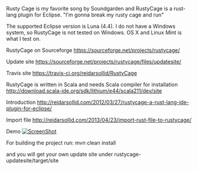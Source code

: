 Rusty Cage is my favorite song by Soundgarden and RustyCage is a rust-lang plugin for Eclipse.
"I'm gonna break my rusty cage and run"

The supported Eclipse version is Luna (4.4).
I do not have a Windows system, so RustyCage is not tested on Windows. OS X and Linux Mint is what I test on.

RustyCage on Sourceforge
https://sourceforge.net/projects/rustycage/

Update site
https://sourceforge.net/projects/rustycage/files/updatesite/

Travis site
https://travis-ci.org/reidarsollid/RustyCage

RustyCage is written in Scala and needs Scala compiler for installation
http://download.scala-ide.org/sdk/lithium/e44/scala211/dev/site

Introduction
http://reidarsollid.com/2012/03/27/rustycage-a-rust-lang-ide-plugin-for-eclipse/

Import file
http://reidarsollid.com/2013/04/23/import-rust-file-to-rustycage/

Demo
[![ScreenShot](http://reidarsollid.github.io/RustyCage/youtube.png)](http://www.youtube.com/watch?v=px7tVrY3QLg)

For building the project run:
mvn clean install

and you will get your own update site under rustycage-updatesite/target/site
